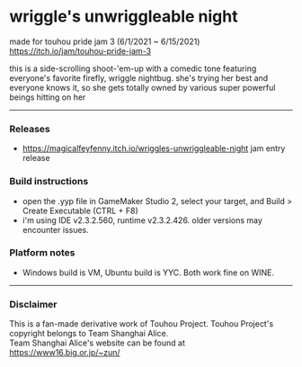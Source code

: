 wriggle's unwriggleable night
========================

made for touhou pride jam 3 (6/1/2021 ~ 6/15/2021) <https://itch.io/jam/touhou-pride-jam-3>

this is a side-scrolling shoot-'em-up with a comedic tone featuring everyone's favorite firefly, wriggle nightbug. she's trying her best and everyone knows it, so she gets totally owned by various super powerful beings hitting on her

---

### Releases
- https://magicalfeyfenny.itch.io/wriggles-unwriggleable-night jam entry release

### Build instructions
- open the .yyp file in GameMaker Studio 2, select your target, and Build > Create Executable (CTRL + F8)  
- i'm using IDE v2.3.2.560, runtime v2.3.2.426. older versions may encounter issues.

### Platform notes
- Windows build is VM, Ubuntu build is YYC. Both work fine on WINE.

---

### Disclaimer

This is a fan-made derivative work of Touhou Project. Touhou Project's copyright belongs to Team Shanghai Alice.  
Team Shanghai Alice's website can be found at <https://www16.big.or.jp/~zun/>  

